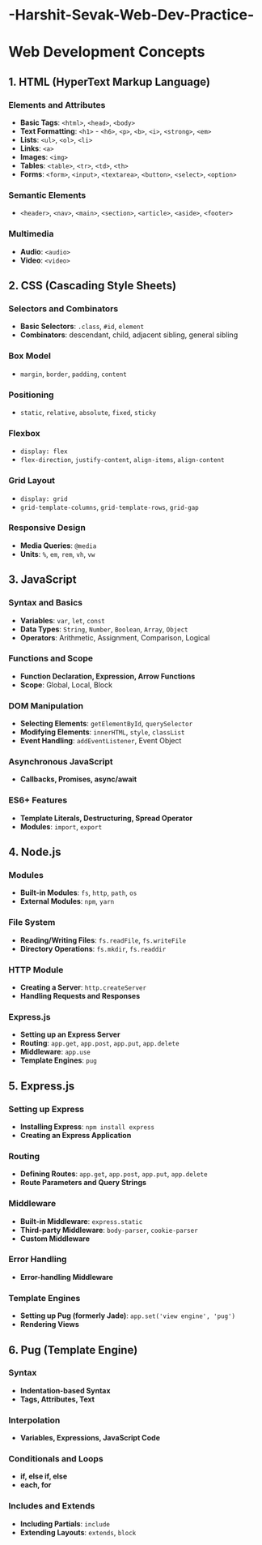 ﻿# -Harshit-Sevak-Web-Dev-Practice-

 # Web Development Concepts

## 1. HTML (HyperText Markup Language)
### Elements and Attributes
- **Basic Tags**: `<html>`, `<head>`, `<body>`
- **Text Formatting**: `<h1>` - `<h6>`, `<p>`, `<b>`, `<i>`, `<strong>`, `<em>`
- **Lists**: `<ul>`, `<ol>`, `<li>`
- **Links**: `<a>`
- **Images**: `<img>`
- **Tables**: `<table>`, `<tr>`, `<td>`, `<th>`
- **Forms**: `<form>`, `<input>`, `<textarea>`, `<button>`, `<select>`, `<option>`

### Semantic Elements
- `<header>`, `<nav>`, `<main>`, `<section>`, `<article>`, `<aside>`, `<footer>`

### Multimedia
- **Audio**: `<audio>`
- **Video**: `<video>`

## 2. CSS (Cascading Style Sheets)
### Selectors and Combinators
- **Basic Selectors**: `.class`, `#id`, `element`
- **Combinators**: descendant, child, adjacent sibling, general sibling

### Box Model
- `margin`, `border`, `padding`, `content`

### Positioning
- `static`, `relative`, `absolute`, `fixed`, `sticky`

### Flexbox
- `display: flex`
- `flex-direction`, `justify-content`, `align-items`, `align-content`

### Grid Layout
- `display: grid`
- `grid-template-columns`, `grid-template-rows`, `grid-gap`

### Responsive Design
- **Media Queries**: `@media`
- **Units**: `%`, `em`, `rem`, `vh`, `vw`

## 3. JavaScript
### Syntax and Basics
- **Variables**: `var`, `let`, `const`
- **Data Types**: `String`, `Number`, `Boolean`, `Array`, `Object`
- **Operators**: Arithmetic, Assignment, Comparison, Logical

### Functions and Scope
- **Function Declaration, Expression, Arrow Functions**
- **Scope**: Global, Local, Block

### DOM Manipulation
- **Selecting Elements**: `getElementById`, `querySelector`
- **Modifying Elements**: `innerHTML`, `style`, `classList`
- **Event Handling**: `addEventListener`, Event Object

### Asynchronous JavaScript
- **Callbacks, Promises, async/await**

### ES6+ Features
- **Template Literals, Destructuring, Spread Operator**
- **Modules**: `import`, `export`

## 4. Node.js
### Modules
- **Built-in Modules**: `fs`, `http`, `path`, `os`
- **External Modules**: `npm`, `yarn`

### File System
- **Reading/Writing Files**: `fs.readFile`, `fs.writeFile`
- **Directory Operations**: `fs.mkdir`, `fs.readdir`

### HTTP Module
- **Creating a Server**: `http.createServer`
- **Handling Requests and Responses**

### Express.js
- **Setting up an Express Server**
- **Routing**: `app.get`, `app.post`, `app.put`, `app.delete`
- **Middleware**: `app.use`
- **Template Engines**: `pug`

## 5. Express.js
### Setting up Express
- **Installing Express**: `npm install express`
- **Creating an Express Application**

### Routing
- **Defining Routes**: `app.get`, `app.post`, `app.put`, `app.delete`
- **Route Parameters and Query Strings**

### Middleware
- **Built-in Middleware**: `express.static`
- **Third-party Middleware**: `body-parser`, `cookie-parser`
- **Custom Middleware**

### Error Handling
- **Error-handling Middleware**

### Template Engines
- **Setting up Pug (formerly Jade)**: `app.set('view engine', 'pug')`
- **Rendering Views**

## 6. Pug (Template Engine)
### Syntax
- **Indentation-based Syntax**
- **Tags, Attributes, Text**

### Interpolation
- **Variables, Expressions, JavaScript Code**

### Conditionals and Loops
- **if, else if, else**
- **each, for**

### Includes and Extends
- **Including Partials**: `include`
- **Extending Layouts**: `extends`, `block`


